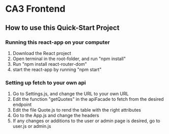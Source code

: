# CA3 Frontend
## How to use this Quick-Start Project

### Running this react-app on your computer
1. Download the React project
2. Open terminal in the root-folder, and run "npm install"
3. Run "npm install react-router-dom"
4. start the react-app by running "npm start"


### Setting up fetch to your own api
1. Go to Settings.js, and change the URL to your own URL
2. Edit the function "getQuotes" in the apiFacade to fetch from the desired endpoint
 3. Edit the file Quote.js to rend the table with the right attributes
 4. Go to the App.js and change the headers
 5. If any changes or additions to the user or admin page is desired, go
        to user.js or admin.js
